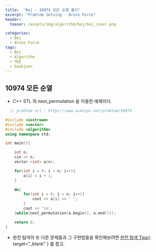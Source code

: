 ```yaml
---
title:  "Boj - 10974 모든 순열 풀이"
excerpt: "Problem Solving - Brute Force"
header:
  teaser: /assets/img/algorithm/boj/boj_cover.png

categories:
  - Boj
  - Brute Force
tags:
  - Boj
  - Algorithm
  - 백준
  - baekjoon
---
```

## 10974 모든 순열

- C++ STL 의 next_permutation 을 이용한 예제이다.

```cpp
  // problem url : https://www.acmicpc.net/problem/10974

#include <iostream>
#include <vector>
#include <algorithm>
using namespace std;

int main(){

    int n;
    cin >> n;
    vector <int> a(n);

    for(int i = 0; i < n; i++){
        a[i] = i + 1;
    }

    do{
        for(int i = 0; i < n; i++){
            cout << a[i] << ' ';
        }
        cout << '\n';
    }while(next_permutation(a.begin(), a.end()));

    return 0;
}
```

- 완전 탐색의 또 다른 문제들과 그 구현법들을 확인해보려면 [완전 탐색 Tips](https://hyunjae-lee.github.io/problem%20solving/bruteforce/){: target="_blank" } 를 참고.

